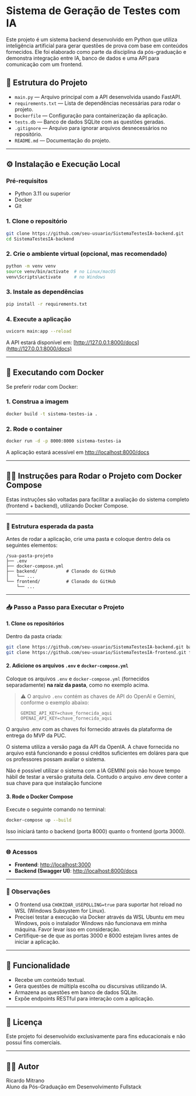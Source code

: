 # Sistema de Geração de Testes com IA

Este projeto é um sistema backend desenvolvido em Python que utiliza inteligência artificial para gerar questões de prova com base em conteúdos fornecidos. Ele foi elaborado como parte da disciplina da pós-graduação e demonstra integração entre IA, banco de dados e uma API para comunicação com um frontend.

## 📁 Estrutura do Projeto

- `main.py` — Arquivo principal com a API desenvolvida usando FastAPI.
- `requirements.txt` — Lista de dependências necessárias para rodar o projeto.
- `Dockerfile` — Configuração para containerização da aplicação.
- `tests.db` — Banco de dados SQLite com as questões geradas.
- `.gitignore` — Arquivo para ignorar arquivos desnecessários no repositório.
- `README.md` — Documentação do projeto.

---

## ⚙️ Instalação e Execução Local

### Pré-requisitos

- Python 3.11 ou superior
- Docker 
- Git

### 1. Clone o repositório

```bash
git clone https://github.com/seu-usuario/SistemaTestesIA-backend.git
cd SistemaTestesIA-backend
```

### 2. Crie o ambiente virtual (opcional, mas recomendado)

```bash
python -m venv venv
source venv/bin/activate  # no Linux/macOS
venv\Scripts\activate     # no Windows
```

### 3. Instale as dependências

```bash
pip install -r requirements.txt
```

### 4. Execute a aplicação

```bash
uvicorn main:app --reload
```

A API estará disponível em: [http://127.0.0.1:8000/docs](http://127.0.0.1:8000/docs)

---

## 🐳 Executando com Docker

Se preferir rodar com Docker:

### 1. Construa a imagem

```bash
docker build -t sistema-testes-ia .
```

### 2. Rode o container

```bash
docker run -d -p 8000:8000 sistema-testes-ia
```

A aplicação estará acessível em [http://localhost:8000/docs](http://localhost:8000/docs)

---

## 🐳🐳 Instruções para Rodar o Projeto com Docker Compose

Estas instruções são voltadas para facilitar a avaliação do sistema completo (frontend + backend), utilizando Docker Compose.

---

### 📁 Estrutura esperada da pasta

Antes de rodar a aplicação, crie uma pasta e coloque dentro dela os seguintes elementos:

```
/sua-pasta-projeto
├── .env
├── docker-compose.yml
├── backend/           # Clonado do GitHub
│   └── ...
└── frontend/          # Clonado do GitHub
    └── ...
```

---

### 📥 Passo a Passo para Executar o Projeto

#### 1. Clone os repositórios

Dentro da pasta criada:

```bash
git clone https://github.com/seu-usuario/SistemaTestesIA-backend.git backend
git clone https://github.com/seu-usuario/SistemaTestesIA-frontend.git frontend
```

#### 2. Adicione os arquivos `.env` e `docker-compose.yml`

Coloque os arquivos `.env` e `docker-compose.yml` (fornecidos separadamente) **na raiz da pasta**, como no exemplo acima.

> ⚠️ O arquivo `.env` contém as chaves de API do OpenAI e Gemini, conforme o exemplo abaixo:
>
> ```env
> GEMINI_API_KEY=chave_fornecida_aqui
> OPENAI_API_KEY=chave_fornecida_aqui
> ```

O arquivo .env com as chaves foi fornecido através da plataforma de entrega do MVP da PUC.

O sistema utiliza a versão paga da API da OpenIA. A chave fornecida no arquivo está funcionando e possui créditos suficientes em doláres para que os professores possam avaliar o sistema.

Não é possível utilizar o sistema com a IA GEMINI pois não houve tempo hábil de testar a versão gratuita dela. Contudo o arquivo .env deve conter a sua chave para que instalação funcione

#### 3. Rode o Docker Compose

Execute o seguinte comando no terminal:

```bash
docker-compose up --build
```

Isso iniciará tanto o backend (porta 8000) quanto o frontend (porta 3000).

---

### 🌐 Acessos

- **Frontend**: [http://localhost:3000](http://localhost:3000)
- **Backend (Swagger UI)**: [http://localhost:8000/docs](http://localhost:8000/docs)

---

### 🧪 Observações

- O frontend usa `CHOKIDAR_USEPOLLING=true` para suportar hot reload no WSL (Windows Subsystem for Linux).
- Precisei testar a execução via Docker através da WSL Ubuntu em meu Windows, pois o instalador Windows não funcionava em minha máquina. Favor levar isso em consideração.
- Certifique-se de que as portas 3000 e 8000 estejam livres antes de iniciar a aplicação.

---


## 🧠 Funcionalidade

- Recebe um conteúdo textual.
- Gera questões de múltipla escolha ou discursivas utilizando IA.
- Armazena as questões em banco de dados SQLite.
- Expõe endpoints RESTful para interação com a aplicação.

---

## 📄 Licença

Este projeto foi desenvolvido exclusivamente para fins educacionais e não possui fins comerciais.

---

## 👨‍🏫 Autor

Ricardo Mitrano  
Aluno da Pós-Graduação em Desenvolvimento Fullstack
